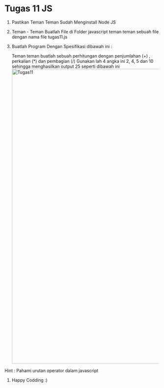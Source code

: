 # Tugas 11 JS

1. Pastikan Teman Teman Sudah Menginstall Node JS

2. Teman - Teman Buatlah File di Folder javascript teman teman sebuah file dengan nama file tugas11.js

3. Buatlah Program Dengan Spesifikasi dibawah ini :

    Teman teman buatlah sebuah perhitungan dengan penjumlahan (+) , perkalian (*) dan pembagian (/)
    Gunakan lah 4 angka ini 2, 4, 5 dan 10 sehingga menghasilkan output 25 seperti dibawah ini 
    <img width="960" alt="Tugas11" src="https://lh4.googleusercontent.com/ogFY58WYIEMWMLU1-pImyLLDPTHB93u4Kx8hMrB24UpCdKk4YtcwPOx5kjwrjufCmNpA2OJ5sZ-sU31qKEdufYJ8M-tME320kfg4uyya0uqtAEUdaPtCMhSMZ8AbLUr7w3JAC679TdROHXE"></img>

Hint : Pahami urutan operator dalam javascript

1. Happy Codding :)